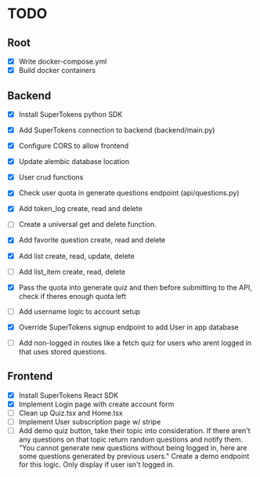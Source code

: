 # TODO
## Root
- [x] Write docker-compose.yml
- [x] Build docker containers

## Backend
- [x] Install SuperTokens python SDK
- [x] Add SuperTokens connection to backend (backend/main.py)
- [x] Configure CORS to allow frontend
- [x] Update alembic database location
- [x] User crud functions
- [x] Check user quota in generate questions endpoint (api/questions.py)
- [x] Add token_log create, read and delete
- [ ] Create a universal get and delete function.
- [x] Add favorite question create, read and delete
- [x] Add list create, read, update, delete
- [ ] Add list_item create, read, delete
- [x] Pass the quota into generate quiz and then before submitting to the API, check if theres enough quota left
- [ ] Add username logic to account setup
- [x] Override SuperTokens signup endpoint to add User in app database
- [ ] Add non-logged in routes like a fetch quiz for users who arent logged in that uses stored questions.


## Frontend
- [x] Install SuperTokens React SDK
- [x] Implement Login page with create account form
- [ ] Clean up Quiz.tsx and Home.tsx 
- [ ] Implement User subscription page w/ stripe
- [ ] Add demo quiz button, take their topic into consideration. If there aren't any questions on that topic return random questions and notify them. "You cannot generate new questions without being logged in, here are some questions generated by previous users." Create a demo endpoint for this logic. Only display if user isn't logged in.
